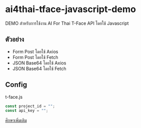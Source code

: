 # ai4thai-tface-javascript-demo

DEMO สำหรับการใช้งาน AI For Thai T-Face API โดยใช้ Javascript

## ตัวอย่าง

- Form Post โดยใช้ Axios
- Form Post โดยใช้ Fetch
- JSON Base64 โดยใช้ Axios
- JSON Base64 โดยใช้ Fetch

## Config

t-face.js

```javascript
const project_id = "";
const api_key = "";
```

[ศึกษาเพิ่มเติม](https://aiforthai.in.th)
